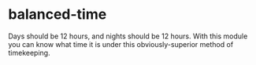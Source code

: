 # balanced-time
Days should be 12 hours, and nights should be 12 hours. With this module you can know what time it is under this obviously-superior method of timekeeping.
